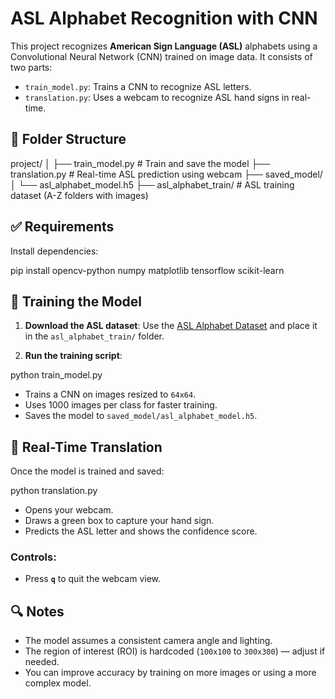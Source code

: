 # ASL Alphabet Recognition with CNN

This project recognizes **American Sign Language (ASL)** alphabets using a Convolutional Neural Network (CNN) trained on image data. It consists of two parts:

* `train_model.py`: Trains a CNN to recognize ASL letters.
* `translation.py`: Uses a webcam to recognize ASL hand signs in real-time.


## 📁 Folder Structure

project/
│
├── train_model.py         # Train and save the model
├── translation.py         # Real-time ASL prediction using webcam
├── saved_model/
│   └── asl_alphabet_model.h5
├── asl_alphabet_train/    # ASL training dataset (A-Z folders with images)


## ✅ Requirements

Install dependencies:

pip install opencv-python numpy matplotlib tensorflow scikit-learn


## 🧠 Training the Model

1. **Download the ASL dataset**:
   Use the [ASL Alphabet Dataset](https://www.kaggle.com/datasets/grassknoted/asl-alphabet) and place it in the `asl_alphabet_train/` folder.

2. **Run the training script**:

python train_model.py

* Trains a CNN on images resized to `64x64`.
* Uses 1000 images per class for faster training.
* Saves the model to `saved_model/asl_alphabet_model.h5`.


## 🤖 Real-Time Translation

Once the model is trained and saved:

python translation.py

* Opens your webcam.
* Draws a green box to capture your hand sign.
* Predicts the ASL letter and shows the confidence score.

### Controls:

* Press **`q`** to quit the webcam view.


## 🔍 Notes

* The model assumes a consistent camera angle and lighting.
* The region of interest (ROI) is hardcoded (`100x100` to `300x300`) — adjust if needed.
* You can improve accuracy by training on more images or using a more complex model.

